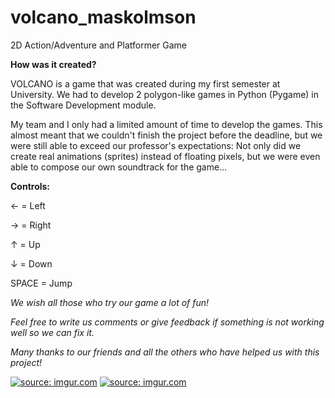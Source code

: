 # volcano_maskolmson
2D Action/Adventure and Platformer Game

**How was it created?**

VOLCANO is a game that was created during my first semester at  University.
We had to develop 2 polygon-like games in Python (Pygame) in the Software Development module.

My team and I only had a limited amount of time to develop the games. This almost meant that we couldn't finish the project before the deadline, but we were still able to exceed our professor's expectations: Not only did we create real animations (sprites) instead of floating pixels, but we were even able to compose our own soundtrack for the game...

**Controls:**

&larr; = Left

&rarr; = Right

&uarr; = Up

&darr; = Down

SPACE = Jump



*We wish all those who try our game a lot of fun!*

*Feel free to write us comments or give feedback if something is not working well so we can fix it.*

*Many thanks to our friends and all the others who have helped us with this project!*


<a href="https://imgur.com/xhBLXri"><img src="https://i.imgur.com/xhBLXri.png" title="source: imgur.com" /></a>
<a href="https://imgur.com/mXQMvcx"><img src="https://i.imgur.com/mXQMvcx.png" title="source: imgur.com" /></a>

